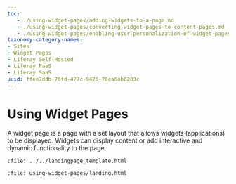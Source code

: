```yaml
---
toc:
   - ./using-widget-pages/adding-widgets-to-a-page.md
   - ./using-widget-pages/converting-widget-pages-to-content-pages.md
   - ./using-widget-pages/enabling-user-personalization-of-widget-pages.md
taxonomy-category-names:
- Sites
- Widget Pages
- Liferay Self-Hosted
- Liferay PaaS
- Liferay SaaS
uuid: ffee7ddb-76fd-477c-9426-76ca6ab6203c
---
```

# Using Widget Pages

A widget page is a page with a set layout that allows widgets (applications) to be displayed. Widgets can display content or add interactive and dynamic functionality to the page.

```{raw} html
:file: ../../landingpage_template.html
```

```{raw} html
:file: using-widget-pages/landing.html
```
